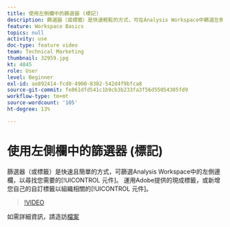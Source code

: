 ```yaml
---
title: 使用左側欄中的篩選器 (標記)
description: 篩選器（或標籤）是快速輕鬆的方式，可在Analysis Workspace中篩選左側邊欄，以尋找您需要的元件。 運用Adobe提供的現成標籤，或新增您自己的自訂標籤以組織相關元件。
feature: Workspace Basics
topics: null
activity: use
doc-type: feature video
team: Technical Marketing
thumbnail: 32959.jpg
kt: 4845
role: User
level: Beginner
exl-id: ae892414-fcd0-4900-8302-542d4f9bfca8
source-git-commit: fe861dfd541c1b9cb3b233fa3f56d55054305fd9
workflow-type: tm+mt
source-wordcount: '105'
ht-degree: 13%

---
```


# 使用左側欄中的篩選器 (標記)

篩選器（或標籤）是快速且簡單的方式，可篩選Analysis Workspace中的左側邊欄，以尋找您需要的[!UICONTROL 元件]。 運用Adobe提供的現成標籤，或新增您自己的自訂標籤以組織相關的[!UICONTROL 元件]。

>[!VIDEO](https://video.tv.adobe.com/v/32959/?quality=12)

如需詳細資訊，請造訪[檔案](https://experienceleague.adobe.com/docs/analytics/analyze/analysis-workspace/analysis-workspace-features.html)

